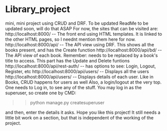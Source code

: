 # Library_project
mini, mini project using CRUD and DRF. To be updated
ReadMe to be updated soon, will do that ASAP
For now, the sites that can be visited are: 
http://localhost:8000/ -- The front end using HTML templates. It is linked to the other HTML pages, so I neednt mention them here for now.
http://localhost:8000/api/ -- The API view using DRF. This shows all the books present, and has the Create function
http://localhost:8000/api/bd/<book title> -- The API view of each book. Remember: <book title> needs to be replaced 
by a book's title to access. This part has the Update and Delete funtions
http://localhost:8000/api/rest-auth/ -- has options to see: Login, Logout, Register, etc
http://localhost:8000/api/users/ -- Displays all the users
http://localhost:8000/api/users/<int> -- Displays details of each user. Like in Books, CRUD happens for users as well <int to be replaced>
Also, a login/logout at the very top. One needs to Log in, to see any of the stuff. You may log in as the superuser, so create one by CMD:
>>python manage.py createsuperuser


and then, enter the details it asks.
Hope you like this project! It still needs a little bit work on a section, but that is independent of the working of the project.
